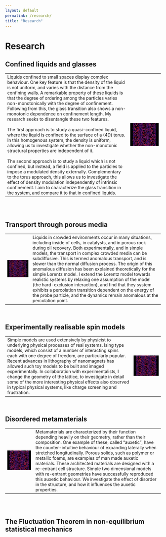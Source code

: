```yaml
---
layout: default
permalink: /research/
title: "Research"
---
```

<h1>Research</h1>
<h2>Confined liquids and glasses</h2>
<table border="0">
 <tr>
    <td>Liquids confined to small spaces display complex behaviour. One key feature is that the density of the liquid is not uniform, and varies with the distance from the confining walls. A remarkable property of these liquids is that the degree of ordering among the particles varies non-monotonically with the degree of confinement. Following from this, the glass transition also shows a non-monotonic dependence on confinement length. My research seeks to disentangle these two features.<br />
    <br />
    The first approach is to study a quasi-confined liquid, where the liquid is confined to the surface of a (4D) torus. In this homogenous system, the density is uniform, allowing us to investigate whether the non-monotonic structural properties are independent of it.<br />
    <br />
    The second approach is to study a liquid which is not confined, but instead, a field is applied to the particles to impose a modulated density externally. Complementary to the torus approach, this allows us to investigate the effect of density modulation independently of intrinsic confinement. I aim to characterize the glass transition in the system, and compare it to that in confined liquids.</td>
    <td><img src="/assets/images/image.90000_a4color.jpg" alt="Charlotte F. Petersen image"></td>
 </tr>
</table>
<br />
<br />
<h2>Transport through porous media</h2>
<table border="0">
 <tr>
    <td><img src="/assets/images/image.90000_a4color.jpg" alt="Charlotte F. Petersen image"></td>
    <td>Liquids in crowded environments occur in many situations, including inside of cells, in catalysts, and in porous rock during oil recovery. Both experimentally, and in simple models, the transport in complex crowded media can be subdiffusive. This is termed anomalous transport, and is slower than the normal diffusion process. The origin of this anomalous diffusion has been explained theoretically for the simple Lorentz model. I extend the Lorentz model towards realistic systems by relaxing one assumption of the model (the hard-exclusion interaction), and find that they system exhibits a percolation transition dependent on the energy of the probe particle, and the dynamics remain anomalous at the percolation point.
</td>
 </tr>
</table>
<br />
<H2>Experimentally realisable spin models</H2>
<table border="0">
 <tr>
    <td>Simple models are used extensively by physicist to underlying physical processes of real systems. Ising type models, which consist of a number of interacting spins each with one degree of freedom, are particularly popular. Recent advances in lithography of nanomagnets has allowed such toy models to be built and imaged experimentally. In collaboration with experimentalists, I change the geometry of the lattice, to investigate in detail some of the more interesting physical effects also observed in typical physical systems, like charge screening and frustration.</td>
    <td><img src="/assets/images/image.90000_a4color.jpg" alt="Charlotte F. Petersen image"></td>
 </tr>
</table>
<br />
<H2>Disordered metamaterials</H2>
<table border="0">
 <tr>
    <td><img src="/assets/images/image.90000_a4color.jpg" alt="Charlotte F. Petersen image"></td>
    <td>Metamaterials are characterized by their function depending heavily on their geometry, rather than their composition. One example of these, called “auxetic”, have the counter-intuitive behaviour of expanding laterally when stretched longitudinally. Porous solids, such as polymer or metallic foams, are examples of man made auxetic materials. These architected materials are designed with a re-entrant cell structure. Simple two dimensional models with re-entrant geometries have successfully reproduced this auxetic behaviour. We investigate the effect of disorder in the structure, and how it influences the auxetic properties.</td>
 </tr>
</table>
<br />
<br />
<H2>The Fluctuation Theorem in non-equilibrium statistical mechanics</H2>
